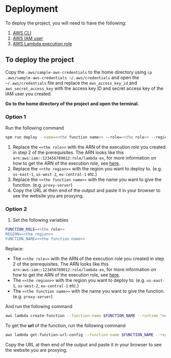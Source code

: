 # Deployment

To deploy the project, you will need to have the following:

1. [AWS CLI](https://docs.aws.amazon.com/cli/latest/userguide/cli-chap-install.html)
2. [AWS IAM user](https://docs.aws.amazon.com/IAM/latest/UserGuide/id_users_create.html)
3. [AWS Lambda execution role](https://docs.aws.amazon.com/lambda/latest/dg/lambda-intro-execution-role.html)

## To deploy the project

Copy the `.aws/sample-aws-credentials` to the home directory using `cp .aws/sample-aws-credentials ~/.aws/credentials` and open the `~/.aws/credentials` file and replace the `aws_access_key_id` and `aws_secret_access_key` with the access key ID and secret access key of the IAM user you created.

**Go to the home directory of the project and open the terminal.**

### Option 1

Run the following command

```bash
npm run deploy --name=<<the function name>> --role=<<the role>> --region=<<the region>>
```

1. Replace the `<<the role>>` with the ARN of the execution role you created in step 2 of the prerequisites. The ARN looks like this `arn:aws:iam::123456789012:role/lambda-ex`, for more information on how to get the ARN of the execution role, see [here](https://docs.aws.amazon.com/lambda/latest/dg/lambda-intro-execution-role.html).
2. Replace the `<<the region>>` with the region you want to deploy to. (e.g. `us-east-1`, `us-west-2`, `eu-central-1` etc.)
3. Replace the `<<the function name>>` with the name you want to give the function. (e.g. `proxy-server`)
4. Copy the URL at then end of the output and paste it in your browser to see the website you are proxying.

### Option 2

1. Set the following variables

```bash
FUNCTION_ROLE=<<the role>>
REGION=<<the region>>
FUNCTION_NAME=<<the function name>>
```

Replace:

- The `<<the role>>` with the ARN of the execution role you created in step 2 of the prerequisites. The ARN looks like this `arn:aws:iam::123456789012:role/lambda-ex`, for more information on how to get the ARN of the execution role, see [here](https://docs.aws.amazon.com/lambda/latest/dg/lambda-intro-execution-role.html).
- The `<<the region>>` with the region you want to deploy to. (e.g. `us-east-1`, `us-west-2`, `eu-central-1` etc.)
- The `<<the function name>>` with the name you want to give the function. (e.g. `proxy-server`)

And run the following command

```bash
aws lambda create-function --function-name $FUNCTION_NAME --runtime "nodejs16.x" --role $FUNCTION_ROLE --zip-file "fileb://dist/index.zip" --handler index.handler --region $REGION  --output text && aws lambda create-function-url-config --function-name $FUNCTION_NAME --auth-type NONE --cors '{"AllowOrigins":["*"], "AllowHeaders": ["*"], "AllowMethods": ["*"]}' --region $REGION && aws lambda add-permission --function-name $FUNCTION_NAME --action lambda:invokeFunctionUrl --principal "*" --output text --statement-id sample0-statement --region $REGION --function-url-auth-type NONE
```

To get the **url** of the function, run the following command

```bash
aws lambda get-function-url-config --function-name $FUNCTION_NAME --region $REGION --query FunctionUrl --output text
```

Copy the URL at then end of the output and paste it in your browser to see the website you are proxying.
